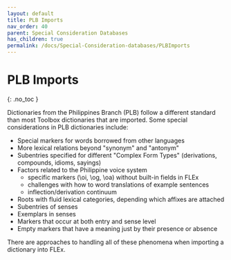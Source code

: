 ```yaml
---
layout: default
title: PLB Imports
nav_order: 40
parent: Special Consideration Databases
has_children: true
permalink: /docs/Special-Consideration-databases/PLBImports
---
```


# PLB Imports
{: .no_toc }

Dictionaries from the Philippines Branch (PLB) follow a different standard than most Toolbox dictionaries that are imported.  Some special considerations in PLB dictionaries include:
 - Special markers for words borrowed from other languages
 - More lexical relations beyond "synonym" and "antonym"
 - Subentries specified for different "Complex Form Types" (derivations, compounds, idioms, sayings)
 - Factors related to the Philippine voice system
   - specific markers (\oi, \og, \oa) without built-in fields in FLEx
   - challenges with how to word translations of example sentences
   - inflection/derivation continuum
 - Roots with fluid lexical categories, depending which affixes are attached
 - Subentries of senses
 - Exemplars in senses
 - Markers that occur at both entry and sense level
 - Empty markers that have a meaning just by their presence or absence

There are approaches to handling all of these phenomena when importing a dictionary into FLEx.
